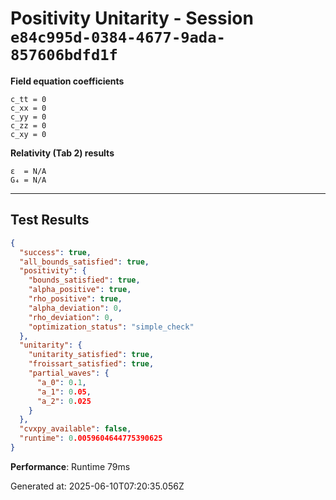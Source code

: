 # Positivity Unitarity - Session `e84c995d-0384-4677-9ada-857606bdfd1f`

**Field equation coefficients**

```text
c_tt = 0
c_xx = 0
c_yy = 0
c_zz = 0
c_xy = 0
```

**Relativity (Tab 2) results**

```text
ε  = N/A
G₄ = N/A
```

---

## Test Results

```json
{
  "success": true,
  "all_bounds_satisfied": true,
  "positivity": {
    "bounds_satisfied": true,
    "alpha_positive": true,
    "rho_positive": true,
    "alpha_deviation": 0,
    "rho_deviation": 0,
    "optimization_status": "simple_check"
  },
  "unitarity": {
    "unitarity_satisfied": true,
    "froissart_satisfied": true,
    "partial_waves": {
      "a_0": 0.1,
      "a_1": 0.05,
      "a_2": 0.025
    }
  },
  "cvxpy_available": false,
  "runtime": 0.0059604644775390625
}
```

**Performance**: Runtime 79ms

Generated at: 2025-06-10T07:20:35.056Z